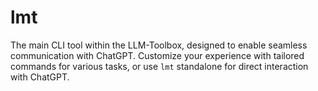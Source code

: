 # lmt

The main CLI tool within the LLM-Toolbox, designed to enable seamless communication with ChatGPT. Customize your experience with tailored commands for various tasks, or use `lmt` standalone for direct interaction with ChatGPT.
